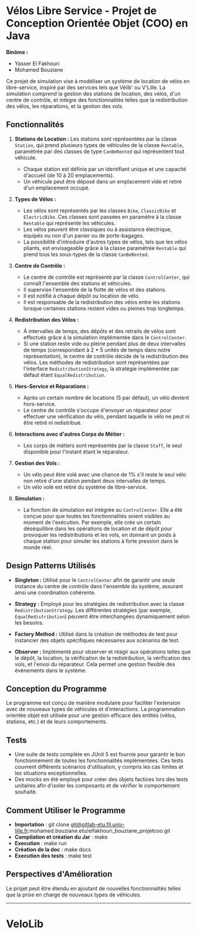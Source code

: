 # Vélos Libre Service - Projet de Conception Orientée Objet (COO) en Java

**Binôme :**
- Yasser El Fakhouri
- Mohamed Bouziane

Ce projet de simulation vise à modéliser un système de location de vélos en libre-service, inspiré par des services tels que Vélib' ou V'Lille. La simulation comprend la gestion des stations de location, des vélos, d'un centre de contrôle, et intègre des fonctionnalités telles que la redistribution des vélos, les réparations, et la gestion des vols.

## Fonctionnalités

1. **Stations de Location :**
    Les stations sont représentées par la classe `Station`, qui prend plusieurs types de véhicules de la classe `Rentable`, paramétrée par des classes de type `CanBeRented` qui représentent tout véhicule.
   - Chaque station est définie par un identifiant unique et une capacité d'accueil (de 10 à 20 emplacements).
   - Un véhicule peut être déposé dans un emplacement vide et retiré d'un emplacement occupé.

2. **Types de Vélos :**
   - Les vélos sont représentés par les classes `Bike`, `ClassicBike` et `ElectricBike`. Ces classes sont passées en paramètre à la classe `Rentable` qui représente les véhicules.
   - Les vélos peuvent être classiques ou à assistance électrique, équipés ou non d'un panier ou de porte-bagages.
   - La possibilité d'introduire d'autres types de vélos, tels que les vélos pliants, est envisageable grâce à la classe paramétrée `Rentable` qui prend tous les sous-types de la classe `CanBeRented`.

3. **Centre de Contrôle :**
   - Le centre de contrôle est représenté par la classe `ControlCenter`, qui connaît l'ensemble des stations et véhicules.
   - Il supervise l'ensemble de la flotte de vélos et des stations.
   - Il est notifié à chaque dépôt ou location de vélo.
   - Il est responsable de la redistribution des vélos entre les stations lorsque certaines stations restent vides ou pleines trop longtemps.

4. **Redistribution des Vélos :**
   - À intervalles de temps, des dépôts et des retraits de vélos sont effectués grâce à la simulation implémentée dans le `ControlCenter`.
   - Si une station reste vide ou pleine pendant plus de deux intervalles de temps (correspondant à 2 * 5 unités de temps dans notre représentation), le centre de contrôle décide de la redistribution des vélos. Les méthodes de redistribution sont représentées par l'interface `RedistributionStrategy`, la stratégie implémentée par défaut étant `EqualRedistribution`.

5. **Hors-Service et Réparations :**
   - Après un certain nombre de locations (5 par défaut), un vélo devient hors-service.
   - Le centre de contrôle s'occupe d'envoyer un réparateur pour effectuer une vérification du vélo, pendant laquelle le vélo ne peut ni être retiré ni redistribué.

6. **Interactions avec d'autres Corps de Métier :**
   - Les corps de métiers sont représentés par la classe `Staff`, le seul disponible pour l'instant étant le réparateur.

7. **Gestion des Vols :**
   - Un vélo peut être volé avec une chance de 1% s'il reste le seul vélo non retiré d'une station pendant deux intervalles de temps.
   - Un vélo volé est retiré du système de libre-service.

8. **Simulation :**
   - La fonction de simulation est intégrée au `ControlCenter`. Elle a été conçue pour que toutes les fonctionnalités soient visibles au moment de l'exécution. Par exemple, elle crée un certain déséquilibre dans les opérations de location et de dépôt pour provoquer les redistributions et les vols, en donnant un poids à chaque station pour simuler les stations à forte pression dans le monde réel.

## Design Patterns Utilisés

- **Singleton :** Utilisé pour le `ControlCenter` afin de garantir une seule instance du centre de contrôle dans l'ensemble du système, assurant ainsi une coordination cohérente.

- **Strategy :** Employé pour les stratégies de redistribution avec la classe `RedistributionStrategy`. Les différentes stratégies (par exemple, `EqualRedistribution`) peuvent être interchangées dynamiquement selon les besoins.

- **Factory Method :** Utilisé dans la création de méthodes de test pour instancier des objets spécifiques nécessaires aux scénarios de test.

- **Observer :** Implémenté pour observer et réagir aux opérations telles que le dépôt, la location, la vérification de la redistribution, la vérification des vols, et l'envoi du réparateur. Cela permet une gestion flexible des événements dans le système.

## Conception du Programme

Le programme est conçu de manière modulaire pour faciliter l'extension avec de nouveaux types de véhicules et d'interactions. La programmation orientée objet est utilisée pour une gestion efficace des entités (vélos, stations, etc.) et de leurs comportements.

## Tests

- Une suite de tests complète en JUnit 5 est fournie pour garantir le bon fonctionnement de toutes les fonctionnalités implémentées. Ces tests couvrent différents scénarios d'utilisation, y compris les cas limites et les situations exceptionnelles.
- Des mocks en été employé pour créer des objets factices lors des tests unitaires afin d'isoler les composants et de vérifier le comportement souhaité.

## Comment Utiliser le Programme

- **Importation** : git clone git@gitlab-etu.fil.univ-lille.fr:mohamed.bouziane.etu/elfakhouri_bouziane_projetcoo.git
- **Compilation et création du Jar** : make
- **Execution** : make run
- **Création de la doc** : make docs
- **Execution des tests** : make test

## Perspectives d'Amélioration

Le projet peut être étendu en ajoutant de nouvelles fonctionnalités telles que la prise en charge de nouveaux types de véhicules.

---
# VeloLib
